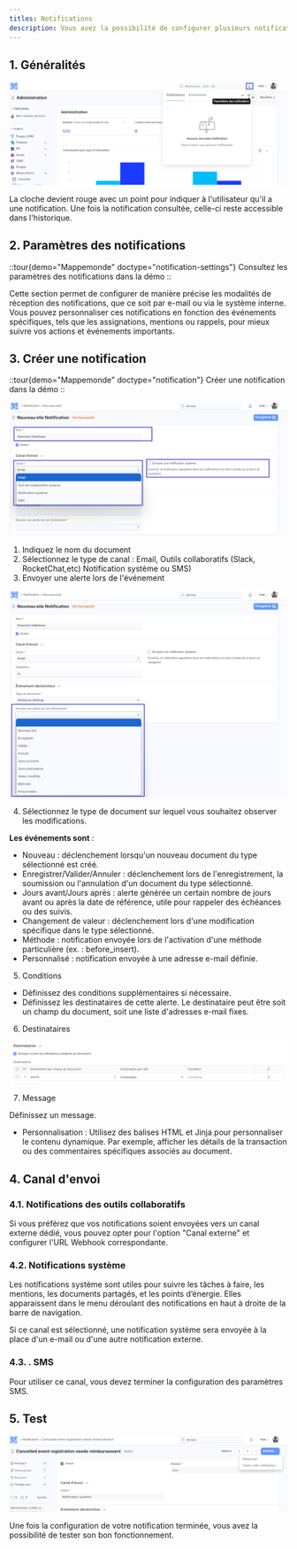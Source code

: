 ```yaml
---
titles: Notifications
description: Vous avez la possibilité de configurer plusieurs notifications dans votre système afin de rester informé des activités essentielles.
---
```


## 1. Généralités

![Cette image permet de visualiser la zone des notifications.](/notifications-bureau.png)

La cloche devient rouge avec un point pour indiquer à l'utilisateur qu'il a une notification. Une fois la notification consultée, celle-ci reste accessible dans l'historique.

## 2. Paramètres des notifications

::tour{demo="Mappemonde" doctype="notification-settings"}
Consultez les paramètres des notifications dans la démo
::

Cette section permet de configurer de manière précise les modalités de réception des notifications, que ce soit par e-mail ou via le système interne. Vous pouvez personnaliser ces notifications en fonction des événements spécifiques, tels que les assignations, mentions ou rappels, pour mieux suivre vos actions et événements importants.

## 3. Créer une notification

::tour{demo="Mappemonde" doctype="notification"}
Créer une notification dans la démo
::

![Cette image permet de visualiser le formulaire de création d'une notification.](/formulaire-notification.png)

1. Indiquez le nom du document
2. Sélectionnez le type de canal : Email, Outils collaboratifs (Slack, RocketChat,etc) Notification système ou SMS)
3. Envoyer une alerte lors de l'événement

![Cette image permet de visualiser le détail pour remplir le formulaire.](/evenement-declencheur.png)

4. Sélectionnez le type de document sur lequel vous souhaitez observer les modifications.

**Les événements sont** :

- Nouveau : déclenchement lorsqu'un nouveau document du type sélectionné est créé.
- Enregistrer/Valider/Annuler : déclenchement lors de l'enregistrement, la soumission ou l'annulation d'un document du type sélectionné.
- Jours avant/Jours après : alerte générée un certain nombre de jours avant ou après la date de référence, utile pour rappeler des échéances ou des suivis.
- Changement de valeur : déclenchement lors d'une modification spécifique dans le type sélectionné.
- Méthode : notification envoyée lors de l'activation d'une méthode particulière (ex. : before\_insert).
- Personnalisé : notification envoyée à une adresse e-mail définie.

5. Conditions

- Définissez des conditions supplémentaires si nécessaire.
- Définissez les destinataires de cette alerte. Le destinataire peut être soit un champ du document, soit une liste d'adresses e-mail fixes.

6. Destinataires

![Cette image permet de visualiser la zone destinaires dans le formulaire.](/destinataire.png)

7. Message

Définissez un message.

- Personnalisation :
  Utilisez des balises HTML et Jinja pour personnaliser le contenu dynamique. Par exemple, afficher les détails de la transaction ou des commentaires spécifiques associés au document.

## 4. Canal d'envoi

### 4.1. Notifications des outils collaboratifs

Si vous préférez que vos notifications soient envoyées vers un canal externe dédié, vous pouvez opter pour l'option "Canal externe" et configurer l'URL Webhook correspondante.

### 4.2. Notifications système

Les notifications système sont utiles pour suivre les tâches à faire, les mentions, les documents partagés, et les points d’énergie. Elles apparaissent dans le menu déroulant des notifications en haut à droite de la barre de navigation.

Si ce canal est sélectionné, une notification système sera envoyée à la place d'un e-mail ou d'une autre notification externe.

### 4.3. . SMS

Pour utiliser ce canal, vous devez terminer la configuration des paramètres SMS.

## 5. Test

![Cette image permet de visualiser l'option pour tester la notification.](/tester-notifications.png)

Une fois la configuration de votre notification terminée, vous avez la possibilité de tester son bon fonctionnement.
